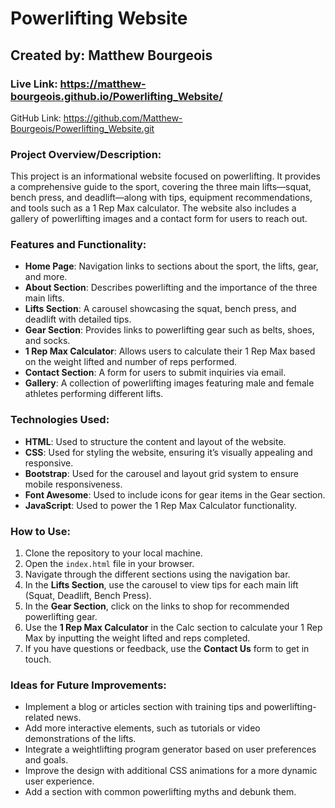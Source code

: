 # Powerlifting Website

## Created by: Matthew Bourgeois

### Live Link: https://matthew-bourgeois.github.io/Powerlifting_Website/
GitHub Link: https://github.com/Matthew-Bourgeois/Powerlifting_Website.git

### Project Overview/Description:
This project is an informational website focused on powerlifting. It provides a comprehensive guide to the sport, covering the three main lifts—squat, bench press, 
and deadlift—along with tips, equipment recommendations, and tools such as a 1 Rep Max calculator. The website also includes a gallery of powerlifting images and a contact form for users to reach out.

### Features and Functionality:
- **Home Page**: Navigation links to sections about the sport, the lifts, gear, and more.
- **About Section**: Describes powerlifting and the importance of the three main lifts.
- **Lifts Section**: A carousel showcasing the squat, bench press, and deadlift with detailed tips.
- **Gear Section**: Provides links to powerlifting gear such as belts, shoes, and socks.
- **1 Rep Max Calculator**: Allows users to calculate their 1 Rep Max based on the weight lifted and number of reps performed.
- **Contact Section**: A form for users to submit inquiries via email.
- **Gallery**: A collection of powerlifting images featuring male and female athletes performing different lifts.

### Technologies Used:
- **HTML**: Used to structure the content and layout of the website.
- **CSS**: Used for styling the website, ensuring it’s visually appealing and responsive.
- **Bootstrap**: Used for the carousel and layout grid system to ensure mobile responsiveness.
- **Font Awesome**: Used to include icons for gear items in the Gear section.
- **JavaScript**: Used to power the 1 Rep Max Calculator functionality.

### How to Use:
1. Clone the repository to your local machine.
2. Open the `index.html` file in your browser.
3. Navigate through the different sections using the navigation bar.
4. In the **Lifts Section**, use the carousel to view tips for each main lift (Squat, Deadlift, Bench Press).
5. In the **Gear Section**, click on the links to shop for recommended powerlifting gear.
6. Use the **1 Rep Max Calculator** in the Calc section to calculate your 1 Rep Max by inputting the weight lifted and reps completed.
7. If you have questions or feedback, use the **Contact Us** form to get in touch.

### Ideas for Future Improvements:
- Implement a blog or articles section with training tips and powerlifting-related news.
- Add more interactive elements, such as tutorials or video demonstrations of the lifts.
- Integrate a weightlifting program generator based on user preferences and goals.
- Improve the design with additional CSS animations for a more dynamic user experience.
- Add a section with common powerlifting myths and debunk them.
